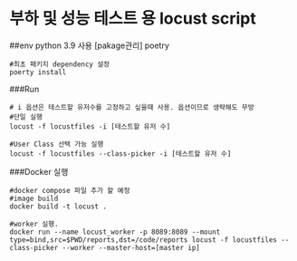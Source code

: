 # 부하 및 성능 테스트 용 locust script

##env
python 3.9 사용
[pakage관리]
poetry
```
#최초 패키지 dependency 설정 
poerty install
```

###Run
```
# i 옵션은 테스트할 유저수를 고정하고 싶을때 사용. 옵션이므로 생략해도 무방
#단일 실행
locust -f locustfiles -i [테스트할 유저 수]

#User Class 선택 가능 실행
locust -f locustfiles --class-picker -i [테스트할 유저 수]

```

###Docker 실행
```
#docker compose 파일 추가 할 예정
#image build
docker build -t locust .

#worker 실행. 
docker run --name locust_worker -p 8089:8089 --mount type=bind,src=$PWD/reports,dst=/code/reports locust -f locustfiles --class-picker --worker --master-host=[master ip]

```
